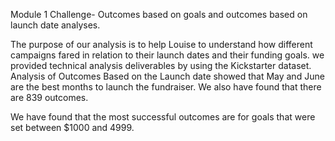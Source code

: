 Module 1 Challenge-
Outcomes based on goals and outcomes based on launch date analyses.
 

The purpose of our analysis is to help Louise to understand how different campaigns fared in relation to their launch dates and their funding goals. 
we provided technical analysis deliverables by using the Kickstarter dataset.
Analysis of Outcomes Based on the Launch date showed that May and June are the best months to launch the fundraiser. 
We also have found that there are 839 outcomes. 

We have found that the most successful outcomes are for goals that were set between $1000 and 4999. 

